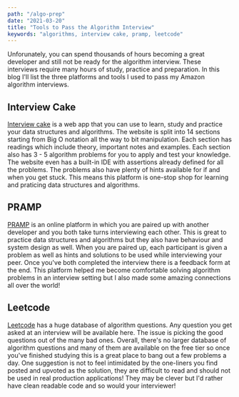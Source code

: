 ```yaml
---
path: "/algo-prep"
date: "2021-03-20"
title: "Tools to Pass the Algorithm Interview"
keywords: "algorithms, interview cake, pramp, leetcode"
---
```


Unforunately, you can spend thousands of hours becoming a great developer and still not be ready for the algorithm interview. These interviews require many hours of study, practice and preparation. In this blog I'll list the three platforms and tools I used to pass my Amazon algorithm interviews.

<h2>Interview Cake</h2>

[Interview cake](https://www.interviewcake.com/) is a web app that you can use to learn, study and practice your data structures and algorithms. The website is split into 14 sections starting from Big O notation all the way to bit manipulation. Each section has readings which include theory, important notes and examples. Each section also has 3 - 5 algorithm problems for you to apply and test your knowledge. The website even has a built-in IDE with assertions already defined for all the problems. The problems also have plenty of hints available for if and when you get stuck. This means this platform is one-stop shop for learning and praticing data structures and algorithms.

<h2>PRAMP</h2>

[PRAMP](http://pramp.com/) is an online platform in which you are paired up with another developer and you both take turns interviewing each other. This is great to practice data structures and algorithms but they also have behaviour and system design as well. When you are paired up, each participant is given a problem as well as hints and solutions to be used while interviewing your peer. Once you've both completed the interview there is a feedback form at the end. This platform helped me become comfortable solving algorithm problems in an interview setting but I also made some amazing connections all over the world!

<h2>Leetcode</h2>

[Leetcode](https://leetcode.com/) has a huge database of algorithm questions. Any question you get asked at an interview will be available here. The issue is picking the good questions out of the many bad ones. Overall, there's no larger database of algorithm questions and many of them are available on the free tier so once you've finished studying this is a great place to bang out a few problems a day. One suggestion is not to feel intimidated by the one-liners you find posted and upvoted as the solution, they are difficult to read and should not be used in real production applications! They may be clever but I'd rather have clean readable code and so would your interviewer!
